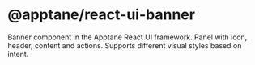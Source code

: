 # @apptane/react-ui-banner

Banner component in the Apptane React UI framework. Panel with icon, header, content and actions. Supports different visual styles based on intent.
